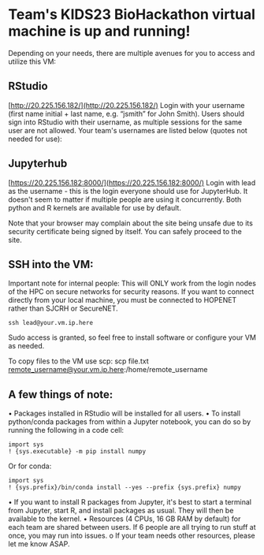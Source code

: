 # Team's KIDS23 BioHackathon virtual machine is up and running!

Depending on your needs, there are multiple avenues for you to access and utilize this VM:

## RStudio

[http://20.225.156.182/](http://20.225.156.182/)
Login with your username (first name initial + last name, e.g. “jsmith” for John Smith).
Users should sign into RStudio with their username, as multiple sessions for the same user are not allowed.
Your team's usernames are listed below (quotes not needed for use):

## Jupyterhub

[https://20.225.156.182:8000/](https://20.225.156.182:8000/)
Login with lead as the username - this is the login everyone should use for JupyterHub.
It doesn't seem to matter if multiple people are using it concurrently.
Both python and R kernels are available for use by default.

Note that your browser may complain about the site being unsafe due to its security certificate being signed by itself.
You can safely proceed to the site.

## SSH into the VM:
Important note for internal people: This will ONLY work from the login nodes of the HPC on secure networks for security reasons. If you want to connect directly from your local machine, you must be connected to HOPENET rather than SJCRH or SecureNET.

```
ssh lead@your.vm.ip.here
```

Sudo access is granted, so feel free to install software or configure your VM as needed.

To copy files to the VM use scp: 
scp file.txt remote_username@your.vm.ip.here:/home/remote_username

## A few things of note:
•	Packages installed in RStudio will be installed for all users.
•	To install python/conda packages from within a Jupyter notebook, you can do so by running the following in a code cell:

```
import sys
! {sys.executable} -m pip install numpy
```

Or for conda:

```
import sys
! {sys.prefix}/bin/conda install --yes --prefix {sys.prefix} numpy
```

•	If you want to install R packages from Jupyter, it's best to start a terminal from Jupyter, start R, and install packages as usual. They will then be available to the kernel.
•	Resources (4 CPUs, 16 GB RAM by default) for each team are shared between users. If 6 people are all trying to run stuff at once, you may run into issues.
o	If your team needs other resources, please let me know ASAP.
